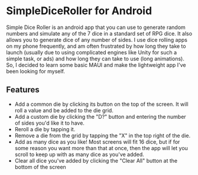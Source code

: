 # SimpleDiceRoller for Android
Simple Dice Roller is an android app that you can use to generate random numbers and simulate any of the 7 dice in a standard set of RPG dice. It also allows you to generate dice of any number of sides.
I use dice rolling apps on my phone frequently, and am often frustrated by how long they take to launch (usually due to using complicated engines like Unity for such a simple task, or ads) and how long they can take to use (long animations). So, I decided to learn some basic MAUI and make the lightweight app I've been looking for myself.

## Features
- Add a common die by clicking its button on the top of the screen. It will roll a value and be added to the die grid.
- Add a custom die by clicking the "D?" button and entering the number of sides you'd like it to have.
- Reroll a die by tapping it.
- Remove a die from the grid by tapping the "X" in the top right of the die.
- Add as many dice as you like! Most screens will fit 16 dice, but if for some reason you want more than that at once, then the app will let you scroll to keep up with as many dice as you've added.
- Clear all dice you've added by clicking the "Clear All" button at the bottom of the screen 
